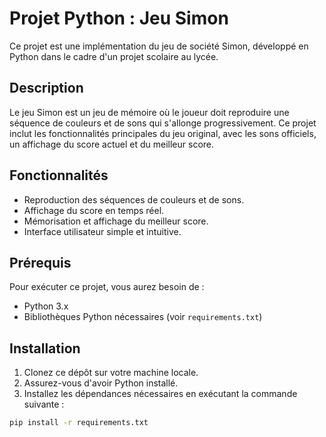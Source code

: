 # Projet Python : Jeu Simon

Ce projet est une implémentation du jeu de société Simon, développé en Python dans le cadre d'un projet scolaire au lycée.

## Description

Le jeu Simon est un jeu de mémoire où le joueur doit reproduire une séquence de couleurs et de sons qui s'allonge progressivement. Ce projet inclut les fonctionnalités principales du jeu original, avec les sons officiels, un affichage du score actuel et du meilleur score.

## Fonctionnalités

- Reproduction des séquences de couleurs et de sons.
- Affichage du score en temps réel.
- Mémorisation et affichage du meilleur score.
- Interface utilisateur simple et intuitive.

## Prérequis

Pour exécuter ce projet, vous aurez besoin de :

- Python 3.x
- Bibliothèques Python nécessaires (voir `requirements.txt`)

## Installation

1. Clonez ce dépôt sur votre machine locale.
2. Assurez-vous d'avoir Python installé.
3. Installez les dépendances nécessaires en exécutant la commande suivante :

```bash
pip install -r requirements.txt
